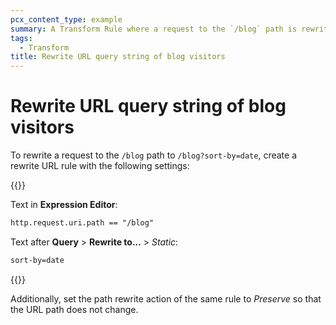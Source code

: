 ```yaml
---
pcx_content_type: example
summary: A Transform Rule where a request to the `/blog` path is rewritten to `/blog?sort-by=date`.
tags:
  - Transform
title: Rewrite URL query string of blog visitors
---
```


# Rewrite URL query string of blog visitors

To rewrite a request to the `/blog` path to `/blog?sort-by=date`, create a rewrite URL rule with the following settings:

{{<example>}}

Text in **Expression Editor**:

```txt
http.request.uri.path == "/blog"
```

Text after **Query** > **Rewrite to...** > _Static_:

```txt
sort-by=date
```

{{</example>}}

Additionally, set the path rewrite action of the same rule to _Preserve_ so that the URL path does not change.